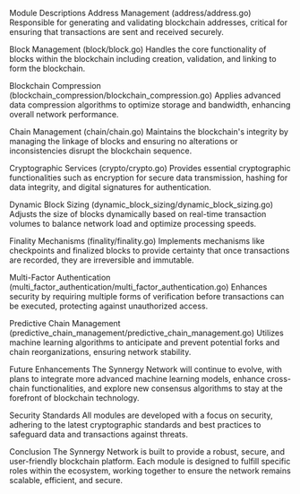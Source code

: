 Module Descriptions
Address Management (address/address.go)
Responsible for generating and validating blockchain addresses, critical for ensuring that transactions are sent and received securely.

Block Management (block/block.go)
Handles the core functionality of blocks within the blockchain including creation, validation, and linking to form the blockchain.

Blockchain Compression (blockchain_compression/blockchain_compression.go)
Applies advanced data compression algorithms to optimize storage and bandwidth, enhancing overall network performance.

Chain Management (chain/chain.go)
Maintains the blockchain's integrity by managing the linkage of blocks and ensuring no alterations or inconsistencies disrupt the blockchain sequence.

Cryptographic Services (crypto/crypto.go)
Provides essential cryptographic functionalities such as encryption for secure data transmission, hashing for data integrity, and digital signatures for authentication.

Dynamic Block Sizing (dynamic_block_sizing/dynamic_block_sizing.go)
Adjusts the size of blocks dynamically based on real-time transaction volumes to balance network load and optimize processing speeds.

Finality Mechanisms (finality/finality.go)
Implements mechanisms like checkpoints and finalized blocks to provide certainty that once transactions are recorded, they are irreversible and immutable.

Multi-Factor Authentication (multi_factor_authentication/multi_factor_authentication.go)
Enhances security by requiring multiple forms of verification before transactions can be executed, protecting against unauthorized access.

Predictive Chain Management (predictive_chain_management/predictive_chain_management.go)
Utilizes machine learning algorithms to anticipate and prevent potential forks and chain reorganizations, ensuring network stability.

Future Enhancements
The Synnergy Network will continue to evolve, with plans to integrate more advanced machine learning models, enhance cross-chain functionalities, and explore new consensus algorithms to stay at the forefront of blockchain technology.

Security Standards
All modules are developed with a focus on security, adhering to the latest cryptographic standards and best practices to safeguard data and transactions against threats.

Conclusion
The Synnergy Network is built to provide a robust, secure, and user-friendly blockchain platform. Each module is designed to fulfill specific roles within the ecosystem, working together to ensure the network remains scalable, efficient, and secure.

